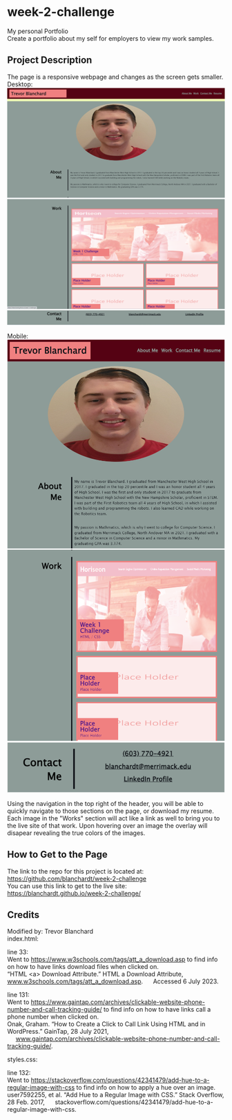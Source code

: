 # week-2-challenge
My personal Portfolio  
Create a portfolio about my self for employers to view my work samples.

## Project Description
The page is a responsive webpage and changes as the screen gets smaller.  
Desktop:   
![Header, Profile pic, and About me Section](./assets/images/desktop_top.png)  
![Work Section](./assets/images/desktop_middle.png)  
![Contact Me](./assets/images/desktop_bottom.png)  

Mobile:  
![Mobile: Header, Profile pic, and About me Section](./assets/images/mobile_top.png)  
![Mobile: Work Section](./assets/images/mobile_middle.png)  
![Mobile: Contact Me](./assets/images/mobile_bottom.png)  

Using the navigation in the top right of the header, you will be able to quickly navigate to those sections on the page, or download my resume. 
Each image in the "Works" section will act like a link as well to bring you to the live site of that work.  Upon hovering over an image
the overlay will disapear revealing the true colors of the images.

## How to Get to the Page
The link to the repo for this project is located at: https://github.com/blanchardt/week-2-challenge  
You can use this link to get to the live site: https://blanchardt.github.io/week-2-challenge/

## Credits
Modified by: Trevor Blanchard  
index.html:    

line 33:  
Went to https://www.w3schools.com/tags/att_a_download.asp to find info on how to have links download files when clicked on.  
“HTML &lt;a&gt; Download Attribute.” HTML a Download Attribute, www.w3schools.com/tags/att_a_download.asp. 
&nbsp;&nbsp;&nbsp;&nbsp;&nbsp;Accessed 6 July 2023.

line 131:  
Went to https://www.gaintap.com/archives/clickable-website-phone-number-and-call-tracking-guide/ to find info on how to have links call a phone 
number when clicked on.  
Onak, Graham. “How to Create a Click to Call Link Using HTML and in WordPress.” GainTap, 28 July 2021,   
&nbsp;&nbsp;&nbsp;&nbsp;&nbsp;www.gaintap.com/archives/clickable-website-phone-number-and-call-tracking-guide/.

styles.css:  

line 132:  
Went to https://stackoverflow.com/questions/42341479/add-hue-to-a-regular-image-with-css to find info on how to apply a hue over an image.    
user7592255, et al. “Add Hue to a Regular Image with CSS.” Stack Overflow, 28 Feb. 2017, 
&nbsp;&nbsp;&nbsp;&nbsp;&nbsp;stackoverflow.com/questions/42341479/add-hue-to-a-regular-image-with-css.